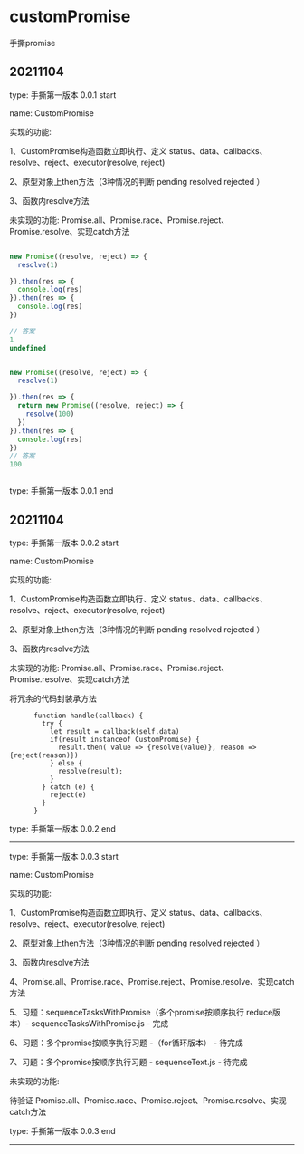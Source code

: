# customPromise
手撕promise


20211104
------------
type: 手撕第一版本 0.0.1 start

name: CustomPromise

实现的功能:

1、CustomPromise构造函数立即执行、定义 status、data、callbacks、resolve、reject、executor(resolve, reject)

2、原型对象上then方法（3种情况的判断 pending resolved rejected ）

3、函数内resolve方法

未实现的功能:
Promise.all、Promise.race、Promise.reject、Promise.resolve、实现catch方法




```javascript

new Promise((resolve, reject) => {
  resolve(1)

}).then(res => {
  console.log(res)
}).then(res => {
  console.log(res)
})

// 答案
1 
undefined


new Promise((resolve, reject) => {
  resolve(1)

}).then(res => {
  return new Promise((resolve, reject) => {
    resolve(100)
  })
}).then(res => {
  console.log(res)
})
// 答案
100



```

type: 手撕第一版本 0.0.1 end

20211104
------------

type: 手撕第一版本 0.0.2 start

name: CustomPromise

实现的功能:

1、CustomPromise构造函数立即执行、定义 status、data、callbacks、resolve、reject、executor(resolve, reject)

2、原型对象上then方法（3种情况的判断 pending resolved rejected ）

3、函数内resolve方法

未实现的功能:
Promise.all、Promise.race、Promise.reject、Promise.resolve、实现catch方法

将冗余的代码封装承方法
```
      function handle(callback) {
        try {
          let result = callback(self.data)
          if(result instanceof CustomPromise) {
            result.then( value => {resolve(value)}, reason => {reject(reason)})
          } else {
            resolve(result);
          }
        } catch (e) {
          reject(e)
        }
      }
```



type: 手撕第一版本 0.0.2 end

------------
type: 手撕第一版本 0.0.3 start

name: CustomPromise

实现的功能:

1、CustomPromise构造函数立即执行、定义 status、data、callbacks、resolve、reject、executor(resolve, reject)

2、原型对象上then方法（3种情况的判断 pending resolved rejected ）

3、函数内resolve方法

4、Promise.all、Promise.race、Promise.reject、Promise.resolve、实现catch方法

5、习题：sequenceTasksWithPromise（多个promise按顺序执行 reduce版本）- sequenceTasksWithPromise.js - 完成

6、习题：多个promise按顺序执行习题 -（for循环版本） - 待完成

7、习题：多个promise按顺序执行习题 - sequenceText.js - 待完成

未实现的功能:

待验证 Promise.all、Promise.race、Promise.reject、Promise.resolve、实现catch方法


type: 手撕第一版本 0.0.3 end

------------